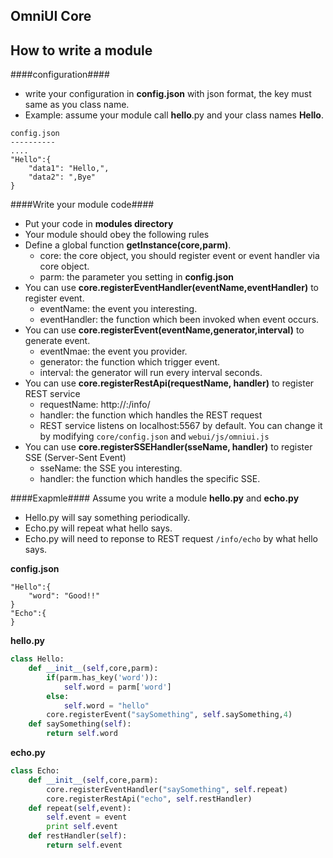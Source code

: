 OmniUI Core 
---------------






## How to write a module ##
####configuration####
- write your configuration in **config.json** with json format, the key must same as you class name.
- Example:  assume your module call **hello**.py and your class names **Hello**. 

```
config.json
----------
....
"Hello":{
    "data1": "Hello,",
    "data2": ",Bye"
}
```
####Write your module code####
- Put your code in **modules directory**
- Your module should obey the following rules
- Define a global function **getInstance(core,parm)**.
    * core: the core object, you should register event or event handler via core object.
    * parm: the parameter you setting in **config.json**
- You can use  **core.registerEventHandler(eventName,eventHandler)** to register event.
    * eventName: the event you interesting.
    * eventHandler: the function which been invoked when event occurs.
- You can use  **core.registerEvent(eventName,generator,interval)** to generate event.
    * eventNmae: the event you provider.
    * generator: the function which trigger event. 
    * interval: the generator will run every interval seconds.
- You can use **core.registerRestApi(requestName, handler)** to register REST service
    * requestName: http://<ip>:<port>/info/<requestName>
    * handler: the function which handles the REST request
    * REST service listens on localhost:5567 by default. You can change it by modifying `core/config.json` and `webui/js/omniui.js`
- You can use **core.registerSSEHandler(sseName, handler)** to register SSE (Server-Sent Event)
    * sseName: the SSE you interesting.
    * handler: the function which handles the specific SSE.

####Exapmle####
Assume you write a module **hello.py** and **echo.py**

- Hello.py will say something periodically.
- Echo.py will repeat what hello says.
- Echo.py will need to reponse to REST request `/info/echo` by what hello says.

**config.json**
```
"Hello":{
    "word": "Good!!"
}
"Echo":{
}
```


**hello.py**
``` python
class Hello:
    def __init__(self,core,parm):
        if(parm.has_key('word')):
            self.word = parm['word']
        else:
            self.word = "hello"
        core.registerEvent("saySomething", self.saySomething,4)
    def saySomething(self):
        return self.word
```


**echo.py**
``` python
class Echo:
    def __init__(self,core,parm):
        core.registerEventHandler("saySomething", self.repeat)
        core.registerRestApi("echo", self.restHandler)
    def repeat(self,event):
        self.event = event
        print self.event
    def restHandler(self):
        return self.event
```



